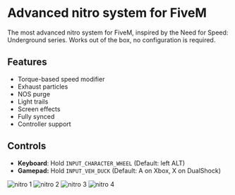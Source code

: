 Advanced nitro system for FiveM
===============================

The most advanced nitro system for FiveM, inspired by the Need for Speed: Underground series. Works out of the box, no configuration is required.

Features
--------

- Torque-based speed modifier
- Exhaust particles
- NOS purge
- Light trails
- Screen effects
- Fully synced
- Controller support
<!-- - Nitro fuel system -->

<!--
Planned features:
- Implement exported API for:
  - Customizable control configuration
  - Customizable speed modifier
  - Customizable exhaust particles
  - Customizable purge locations & colors
  - Customizable light trail length, fade & color
  - Customizable nitro fuel depletion speed
- Synchronized nitro fuel levels
-->

Controls
--------

- **Keyboard**: Hold `INPUT_CHARACTER_WHEEL` (Default: left ALT)
- **Gamepad:** Hold `INPUT_VEH_DUCK` (Default: A on Xbox, X on DualShock)



![nitro 1](https://forum.cfx.re/uploads/default/optimized/4X/f/1/5/f15b6bf2029ad3c8d0a6eebc9cf3e1b7b64d4133_2_690x388.jpeg)
![nitro 2](https://forum.cfx.re/uploads/default/optimized/4X/c/8/4/c84dc6c72b3458702b8ef97da527a990ff4001cd_2_690x388.jpeg)
![nitro 3](https://forum.cfx.re/uploads/default/optimized/4X/4/9/c/49c9b79b459af8e7d118a3378e235063df6a0985_2_690x388.jpeg)
![nitro 4](https://forum.cfx.re/uploads/default/optimized/4X/1/6/3/163bdba819debfeaf0ff620bc3b5bef3ac7c80bd_2_690x388.jpeg)
